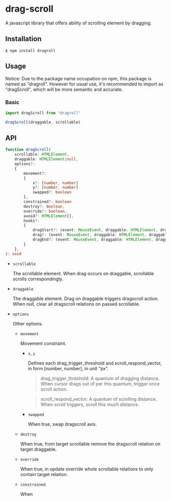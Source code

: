 # drag-scroll

A javascript library that offers ability of scrolling element by dragging.

## Installation

`$ npm install dragroll`

## Usage

Notice: Due to the package name occupation on npm, this package is named as "dragroll". However for usual use, it's recommended to import as "dragScroll", which will be more semantic and accurate.

### Basic
```js
import dragScroll from "dragroll"

dragScroll(draggable, scrollable)
```

## API

```ts
function dragScroll(
    scrollable: HTMLElement,
    draggable: HTMLElement|null,
    options?:
    {
        movement?:
        {
            x?: [number, number]
            y?: [number, number]
            swapped?: boolean
        },
        constrained?: boolean
        destroy?: boolean,
        override?: boolean,
        avoid?: HTMLElement[],
        hooks?:
        {
            dragStart?: (event: MouseEvent, draggable: HTMLElement, draggable_data: DraggableData) => void|false
            drag?: (event: MouseEvent, draggable: HTMLElement, draggable_data: DraggableData) => void|false
            dragEnd?: (event: MouseEvent, draggable: HTMLElement, draggable_data: DraggableData) => void
        }
    },
): void
```

- `scrollable`

    The scrollable element. When drag occurs on draggable, scrollable scrolls correspondingly.

- `draggable`

    The draggable element. Drag on draggable triggers dragscroll action.  
    When null, clear all dragscroll relations on passed scrollable.

- `options`

    Other options.

    - `movement`
    
        Movement constraint.
    
        - `x`, `y`
        
            Defines each drag_trigger_threshold and scroll_respond_vector, in form [number, number], in unit "px".

            > drag_trigger_threshold: A quantum of dragging distance. When cursor drags out of per this quantum, trigger once scroll action.

            > scroll_respond_vector: A quantum of scrolling distance. When scroll triggers, scroll this much distance.

        - `swapped`
        
            When true, swap dragscroll axis.
        
    - `destroy`
    
        When true, from target scrollable remove the dragscroll relation on target draggable.
    
    - `override`

        When true, in update override whole scrollable relations to only contain target relation.
    
    - `constrained`

        When 
